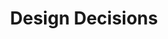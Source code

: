 ---
title: 9. Design Decisions
weight: 9
cascade:
  type: docs
next: /architecture/10_quality_requirements
prev: /architecture/08_concepts
---